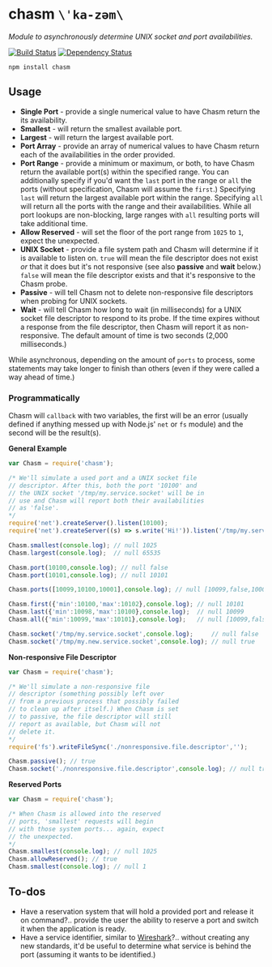 # chasm `\ˈka-zəm\`

*Module to asynchronously determine UNIX socket and port availabilities.*

[![Build Status](https://travis-ci.org/METACEO/nodejs.chasm.svg)](https://travis-ci.org/METACEO/nodejs.chasm)
[![Dependency Status](https://david-dm.org/metaceo/nodejs.chasm.svg)](https://david-dm.org/metaceo/nodejs.chasm)

```
npm install chasm
```

## Usage

* **Single Port** - provide a single numerical value to have Chasm return the its availability.
* **Smallest** - will return the smallest available port.
* **Largest** - will return the largest available port.
* **Port Array** - provide an array of numerical values to have Chasm return each of the availabilities in the order provided.
* **Port Range** - provide a minimum or maximum, or both, to have Chasm return the available port(s) within the specified range. You can additionally specify if you'd want the `last` port in the range or `all` the ports (without specification, Chasm will assume the `first`.) Specifying `last` will return the largest available port within the range. Specifying `all` will return all the ports with the range and their availabilities. While all port lookups are non-blocking, large ranges with `all` resulting ports will take additional time.
* **Allow Reserved** - will set the floor of the port range from `1025` to `1`, expect the unexpected.
* **UNIX Socket** - provide a file system path and Chasm will determine if it is available to listen on. `true` will mean the file descriptor does not exist *or* that it does but it's not responsive (see also **passive** and **wait** below.) `false` will mean the file descriptor exists and that it's responsive to the Chasm probe.
* **Passive** - will tell Chasm not to delete non-responsive file descriptors when probing for UNIX sockets.
* **Wait** - will tell Chasm how long to wait (in milliseconds) for a UNIX socket file descriptor to respond to its probe. If the time expires without a response from the file descriptor, then Chasm will report it as non-responsive. The default amount of time is two seconds (2,000 milliseconds.)

While asynchronous, depending on the amount of `ports` to process, some statements may take longer to finish than others (even if they were called a way ahead of time.)

### Programmatically

Chasm will `callback` with two variables, the first will be an error (usually defined if anything messed up with Node.js' `net` or `fs` module) and the second will be the result(s).

**General Example**

```javascript
var Chasm = require('chasm');

/* We'll simulate a used port and a UNIX socket file
// descriptor. After this, both the port '10100' and
// the UNIX socket '/tmp/my.service.socket' will be in
// use and Chasm will report both their availabilities
// as 'false'.
*/
require('net').createServer().listen(10100);
require('net').createServer((s) => s.write('Hi!')).listen('/tmp/my.service.socket');

Chasm.smallest(console.log); // null 1025
Chasm.largest(console.log);  // null 65535

Chasm.port(10100,console.log); // null false
Chasm.port(10101,console.log); // null 10101

Chasm.ports([10099,10100,10001],console.log); // null [10099,false,10001]

Chasm.first({'min':10100,'max':10102},console.log); // null 10101
Chasm.last({'min':10098,'max':10100},console.log);  // null 10099
Chasm.all({'min':10099,'max':10101},console.log);   // null [10099,false,10101]

Chasm.socket('/tmp/my.service.socket',console.log);     // null false
Chasm.socket('/tmp/my.new.service.socket',console.log); // null true
```

**Non-responsive File Descriptor**

```javascript
var Chasm = require('chasm');

/* We'll simulate a non-responsive file
// descriptor (something possibly left over
// from a previous process that possibly failed
// to clean up after itself.) When Chasm is set
// to passive, the file descriptor will still
// report as available, but Chasm will not
// delete it.
*/
require('fs').writeFileSync('./nonresponsive.file.descriptor','');

Chasm.passive(); // true
Chasm.socket('./nonresponsive.file.descriptor',console.log); // null true
```

**Reserved Ports**

```javascript
var Chasm = require('chasm');

/* When Chasm is allowed into the reserved
// ports, 'smallest' requests will begin
// with those system ports... again, expect
// the unexpected.
*/
Chasm.smallest(console.log); // null 1025
Chasm.allowReserved(); // true
Chasm.smallest(console.log); // null 1
```

## To-dos

* Have a reservation system that will hold a provided port and release it on command?.. provide the user the ability to reserve a port and switch it when the application is ready.
* Have a service identifier, similar to [Wireshark](https://www.wireshark.org/)?.. without creating any new standards, it'd be useful to determine what service is behind the port (assuming it wants to be identified.)

